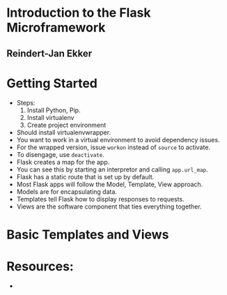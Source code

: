 # Introduction to the Flask Microframework
## Reindert-Jan Ekker

# Getting Started
- Steps:
	1. Install Python, Pip.
	2. Install virtualenv
	3. Create project environment
- Should install virtualenvwrapper.
- You want to work in a virtual environment to avoid dependency issues.
- For the wrapped version, issue `workon` instead of `source` to activate.
- To disengage, use `deactivate`.
- Flask creates a map for the app.
- You can see this by starting an interpretor and calling `app.url_map`.
- Flask has a static route that is set up by default.
- Most Flask apps will follow the Model, Template, View approach.
- Models are for encapsulating data.
- Templates tell Flask how to display responses to requests.
- Views are the software component that ties everything together.

# Basic Templates and Views

# 
# 
# 
# 
# 

# Resources:
- 